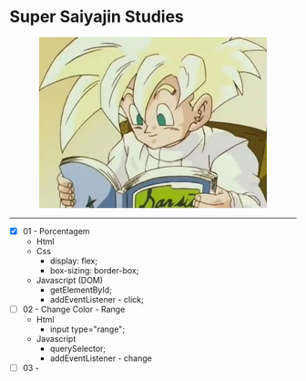# Super Saiyajin Studies

<p align="center">
  <img src="/images/super-saiyajin.jpg" width="400">
</p>
<hr />

- [x] 01 - Porcentagem
  - Html
  - Css
    - display: flex;
    - box-sizing: border-box;
  - Javascript (DOM)
    - getElementById;
    - addEventListener - click;
- [ ] 02 - Change Color - Range
  - Html
    - input type="range";
  - Javascript
    - querySelector;
    - addEventListener - change
- [ ] 03 -
